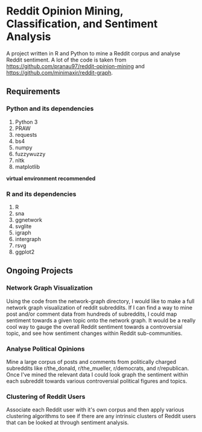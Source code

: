 # Reddit Opinion Mining, Classification, and Sentiment Analysis

A project written in R and Python to mine a Reddit corpus and analyse Reddit sentiment.
A lot of the code is taken from https://github.com/pranau97/reddit-opinion-mining and 
https://github.com/minimaxir/reddit-graph. 

## Requirements

### Python and its dependencies

1. Python 3
2. PRAW
3. requests
4. bs4
5. numpy
6. fuzzywuzzy
7. nltk
8. matplotlib

**virtual environment recommended**

### R and its dependencies

1. R
2. sna
3. ggnetwork
4. svglite
5. igraph
6. intergraph
7. rsvg
8. ggplot2

## Ongoing Projects

### Network Graph Visualization

Using the code from the network-graph directory, I would like to make a full network graph visualization of reddit 
subreddits. If I can find a way to mine post and/or comment data from hundreds of subreddits, I could map sentiment 
towards a given topic onto the network graph. It would be a really cool way to gauge the overall Reddit sentiment 
towards a controversial topic, and see how sentiment changes within Reddit sub-communities.

### Analyse Political Opinions 

Mine a large corpus of posts and comments from politically charged subreddits like r/the_donald, r/the_mueller,
r/democrats, and r/republican. Once I've mined the relevant data I could look graph the sentiment within each 
subreddit towards various controversial political figures and topics.

### Clustering of Reddit Users

Associate each Reddit user with it's own corpus and then apply various clustering algorithms to see if there 
are any intrinsic clusters of Reddit users that can be looked at through sentiment analysis.





